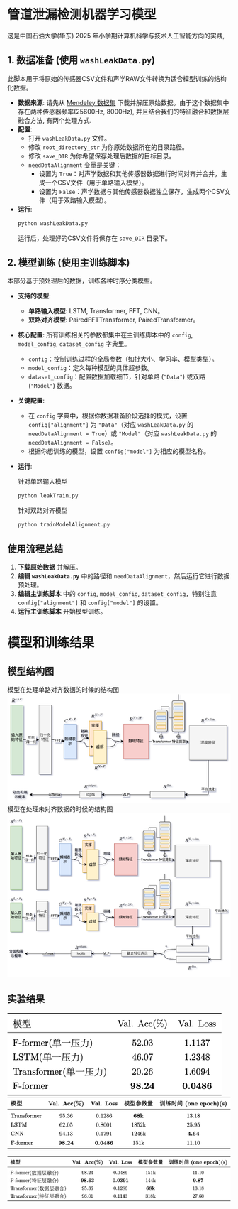
# 管道泄漏检测机器学习模型

这是中国石油大学(华东) 2025 年小学期计算机科学与技术人工智能方向的实践, 

## 1. 数据准备 (使用 `washLeakData.py`)

此脚本用于将原始的传感器CSV文件和声学RAW文件转换为适合模型训练的结构化数据。

-   **数据来源**: 请先从 [Mendeley 数据集](https://data.mendeley.com/datasets/tbrnp6vrnj/1) 下载并解压原始数据。由于这个数据集中存在两种传感器频率(25600Hz, 8000Hz), 并且结合我们的特征融合和数据层融合方法, 有两个处理方式.
-   **配置**:
    -   打开 `washLeakData.py` 文件。
    -   修改 `root_directory_str` 为你原始数据所在的目录路径。
    -   修改 `save_DIR` 为你希望保存处理后数据的目标目录。
    -   `needDataAlignment` 变量是关键：
        -   设置为 `True`：对声学数据和其他传感器数据进行时间对齐并合并，生成一个CSV文件（用于单路输入模型）。
        -   设置为 `False`：声学数据与其他传感器数据独立保存，生成两个CSV文件（用于双路输入模型）。
-   **运行**:
    ```bash
    python washLeakData.py
    ```
    运行后，处理好的CSV文件将保存在 `save_DIR` 目录下。

## 2. 模型训练 (使用主训练脚本)

本部分基于预处理后的数据，训练各种时序分类模型。

-   **支持的模型**:
    -   **单路输入模型**: LSTM, Transformer, FFT, CNN。
    -   **双路对齐模型**: PairedFFTTransformer, PairedTransformer。
-   **核心配置**:
    所有训练相关的参数都集中在主训练脚本中的 `config`, `model_config`, `dataset_config` 字典里。
    -   `config`：控制训练过程的全局参数（如批大小、学习率、模型类型）。
    -   `model_config`：定义每种模型的具体超参数。
    -   `dataset_config`：配置数据加载细节，针对单路 (`"Data"`) 或双路 (`"Model"`) 数据。
-   **关键配置**:
    -   在 `config` 字典中，根据你数据准备阶段选择的模式，设置 `config["alignment"]` 为 `"Data"`（对应 `washLeakData.py` 的 `needDataAlignment = True`）或 `"Model"`（对应 `washLeakData.py` 的 `needDataAlignment = False`）。
    -   根据你想训练的模型，设置 `config["model"]` 为相应的模型名称。
-   **运行**:
    
    针对单路输入模型
    ```bash
    python leakTrain.py 
    ```

    针对双路对齐模型
    ```bash
    python trainModelAlignment.py
    ```

## 使用流程总结

1.  **下载原始数据** 并解压。
2.  **编辑 `washLeakData.py`** 中的路径和 `needDataAlignment`，然后运行它进行数据预处理。
3.  **编辑主训练脚本** 中的 `config`, `model_config`, `dataset_config`，特别注意 `config["alignment"]` 和 `config["model"]` 的设置。
4.  **运行主训练脚本** 开始模型训练。


# 模型和训练结果
## 模型结构图
模型在处理单路对齐数据的时候的结构图
![alt text](docs/FFormer.drawio.png)
模型在处理未对齐数据的时候的结构图
![alt text](docs/FFormer内部融合.drawio.png)
## 实验结果
![alt text](docs/Picture1.png)
![alt text](docs/Picture2.png)

![alt text](docs/Picture3.png)
